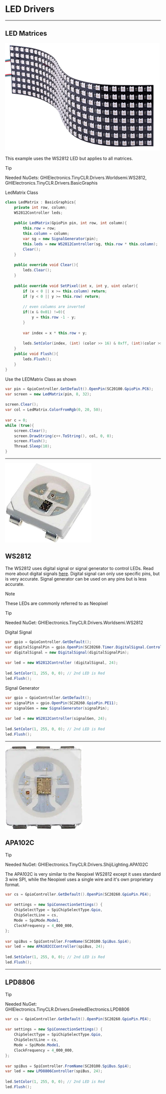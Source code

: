 # LED Drivers
---

## LED Matrices

![LED Matrix](./images/ledmatrices.jpg)

This example uses the WS2812 LED but applies to all matrices.

> [!TIP]
>Needed NuGets: GHIElectronics.TinyCLR.Drivers.Worldsemi.WS2812, GHIElectronics.TinyCLR.Drivers.BasicGraphis

LedMatrix Class
```cs
class LedMatrix : BasicGraphics{
    private int row, column;
    WS2812Controller leds;

    public LedMatrix(GpioPin pin, int row, int column){
        this.row = row;
        this.column = column;
        var sg = new SignalGenerator(pin);
        this.leds = new WS2812Controller(sg, this.row * this.column);           
        Clear();
    }

    public override void Clear(){
        leds.Clear();
    }

    public override void SetPixel(int x, int y, uint color){
        if (x < 0 || x >= this.column) return;
        if (y < 0 || y >= this.row) return;

        // even columns are inverted
        if((x & 0x01) !=0){
            y = this.row -1 - y;
        }
            
        var index = x * this.row + y;

        leds.SetColor(index, (int) (color >> 16) & 0xff, (int)(color >> 8) & 0xff, (int)(color >> 0) & 0xff);
    }
    public void Flush(){
        leds.Flush();
    }
}
```
Use the LEDMatrix Class as shown

```cs
var pin = GpioController.GetDefault().OpenPin(SC20100.GpioPin.PC6);
var screen = new LedMatrix(pin, 8, 32);

screen.Clear();
var col = LedMatrix.ColorFromRgb(0, 20, 50);

var c = 0;
while (true){
    screen.Clear();
    screen.DrawString(c++.ToString(), col, 0, 0);
    screen.Flush();
    Thread.Sleep(10);
}
```
---

![WS2812](./images/WS2812.jpg)

## WS2812

The WS2812 uses digital signal or signal generator to control LEDs. Read more about digital signals [here](../tutorials/signal-control.md). Digital signal can only use specific pins, but is very accurate. Signal generator can be used on any pins but is less accurate. 

> [!Note]
>These LEDs are commonly referred to as Neopixel

> [!TIP]
>Needed NuGet: GHIElectronics.TinyCLR.Drivers.Worldsemi.WS2812

Digital Signal
```cs
var gpio = GpioController.GetDefault();
var digitalSignalPin = gpio.OpenPin(SC20260.Timer.DigitalSignal.Controller5.PA0);
var digitalSignal = new DigitalSignal(digitalSignalPin);

var led = new WS2812Controller (digitalSignal, 24);

led.SetColor(1, 255, 0, 0); // 2nd LED is Red
led.Flush();
```

Signal Generator
```cs
var gpio = GpioController.GetDefault();
var signalPin = gpio.OpenPin(SC20260.GpioPin.PE11);
var signalGen = new SignalGenerator(signalPin);

var led = new WS2812Controller(signalGen, 24);

led.SetColor(1, 255, 0, 0); // 2nd LED is Red
led.Flush();
```

---

![APA102C](./images/APA102C.png)

## APA102C

> [!TIP]
>Needed NuGet: GHIElectronics.TinyCLR.Drivers.ShijiLighting.APA102C

The APA102C is very similar to the Neopixel WS2812 except it uses standard 3 wire SPI, while the Neopixel uses a single wire and it's own proprietary format. 

```cs
var cs = GpioController.GetDefault().OpenPin(SC20260.GpioPin.PE4);

var settings = new SpiConnectionSettings() {
    ChipSelectType = SpiChipSelectType.Gpio,
    ChipSelectLine = cs,
    Mode = SpiMode.Mode1,
    ClockFrequency = 4_000_000,
};

var spiBus = SpiController.FromName(SC20100.SpiBus.Spi4);
var led = new APA102CCController(spiBus, 24);

led.SetColor(1, 255, 0, 0); // 2nd LED is Red
led.Flush();
```


---
## LPD8806

> [!TIP]
>Needed NuGet: GHIElectronics.TinyCLR.Drivers.GreeledElectronics.LPD8806

```cs
var cs = GpioController.GetDefault().OpenPin(SC20260.GpioPin.PE4);

var settings = new SpiConnectionSettings() {
    ChipSelectType = SpiChipSelectType.Gpio,
    ChipSelectLine = cs,
    Mode = SpiMode.Mode1,
    ClockFrequency = 4_000_000,
};

var spiBus = SpiController.FromName(SC20100.SpiBus.Spi4);
var led = new LPD8806Controller(spiBus, 24);

led.SetColor(1, 255, 0, 0); // 2nd LED is Red
led.Flush();
```


